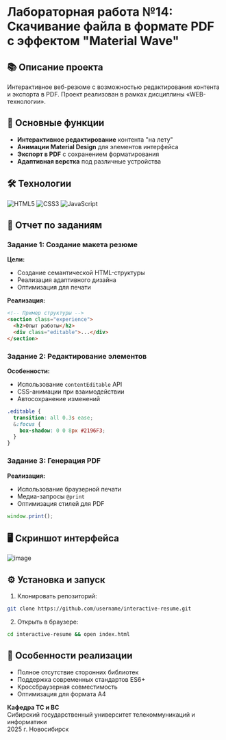 
# Лабораторная работа №14: Скачивание файла в формате PDF с эффектом "Material Wave"

## 📚 Описание проекта
Интерактивное веб-резюме с возможностью редактирования контента и экспорта в PDF. Проект реализован в рамках дисциплины «WEB-технологии».

## 🎯 Основные функции
- **Интерактивное редактирование** контента "на лету"
- **Анимации Material Design** для элементов интерфейса
- **Экспорт в PDF** с сохранением форматирования
- **Адаптивная верстка** под различные устройства

## 🛠 Технологии
![HTML5](https://img.shields.io/badge/HTML5-E34F26?style=flat&logo=html5&logoColor=white)
![CSS3](https://img.shields.io/badge/CSS3-1572B6?style=flat&logo=css3&logoColor=white)
![JavaScript](https://img.shields.io/badge/JavaScript-F7DF1E?style=flat&logo=javascript&logoColor=black)

## 📝 Отчет по заданиям

### Задание 1: Создание макета резюме
**Цели:**
- Создание семантической HTML-структуры
- Реализация адаптивного дизайна
- Оптимизация для печати

**Реализация:**
```html
<!-- Пример структуры -->
<section class="experience">
  <h2>Опыт работы</h2>
  <div class="editable">...</div>
</section>
```

### Задание 2: Редактирование элементов
**Особенности:**
- Использование `contentEditable` API
- CSS-анимации при взаимодействии
- Автосохранение изменений

```css
.editable {
  transition: all 0.3s ease;
  &:focus {
    box-shadow: 0 0 8px #2196F3;
  }
}
```

### Задание 3: Генерация PDF
**Реализация:**
- Использование браузерной печати
- Медиа-запросы `@print`
- Оптимизация стилей для PDF

```javascript
window.print();
```

## 🖥 Скриншот интерфейса
![image](https://github.com/user-attachments/assets/5fb2a888-9407-4e28-a588-f4de29f9e535)

## ⚙️ Установка и запуск
1. Клонировать репозиторий:
```bash
git clone https://github.com/username/interactive-resume.git
```
2. Открыть в браузере:
```bash
cd interactive-resume && open index.html
```

## 📌 Особенности реализации
- Полное отсутствие сторонних библиотек
- Поддержка современных стандартов ES6+
- Кроссбраузерная совместимость
- Оптимизация для формата А4

**Кафедра ТС и ВС**  
Сибирский государственный университет телекоммуникаций и информатики  
2025 г. Новосибирск

